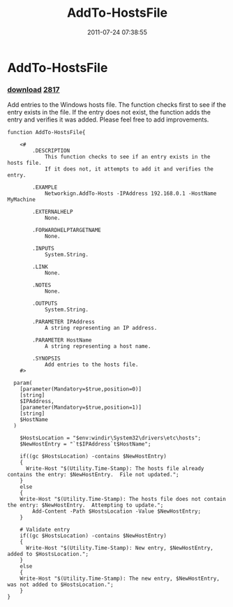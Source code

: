 ﻿---
pid:            2816
parent:         0
children:       2817
poster:         Will Steele
title:          AddTo-HostsFile
date:           2011-07-24 07:38:55
description:    Add entries to the Windows hosts file.  The function checks first to see if the entry exists in the file.  If the entry does not exist, the function adds the entry and verifies it was added.  Please feel free to add improvements.
format:         posh
---

# AddTo-HostsFile

### [download](2816.ps1)  [2817](2817.md)

Add entries to the Windows hosts file.  The function checks first to see if the entry exists in the file.  If the entry does not exist, the function adds the entry and verifies it was added.  Please feel free to add improvements.

```posh
function AddTo-HostsFile{

	<#
		.DESCRIPTION
			This function checks to see if an entry exists in the hosts file.
			If it does not, it attempts to add it and verifies the entry.

		.EXAMPLE
			Networkign.AddTo-Hosts -IPAddress 192.168.0.1 -HostName MyMachine

		.EXTERNALHELP
			None.

		.FORWARDHELPTARGETNAME
			None.

		.INPUTS
			System.String.

		.LINK
			None.

		.NOTES
			None.

		.OUTPUTS
			System.String.

		.PARAMETER IPAddress
			A string representing an IP address.

		.PARAMETER HostName
			A string representing a host name.

		.SYNOPSIS
			Add entries to the hosts file.
	#>

  param(
    [parameter(Mandatory=$true,position=0)]
	[string]
	$IPAddress,
	[parameter(Mandatory=$true,position=1)]
	[string]
	$HostName
  )

	$HostsLocation = "$env:windir\System32\drivers\etc\hosts";
	$NewHostEntry = "`t$IPAddress`t$HostName";

	if((gc $HostsLocation) -contains $NewHostEntry)
	{
	  Write-Host "$(Utility.Time-Stamp): The hosts file already contains the entry: $NewHostEntry.  File not updated.";
	}
	else
	{
    Write-Host "$(Utility.Time-Stamp): The hosts file does not contain the entry: $NewHostEntry.  Attempting to update.";
		Add-Content -Path $HostsLocation -Value $NewHostEntry;
	}

	# Validate entry
	if((gc $HostsLocation) -contains $NewHostEntry)
	{
	  Write-Host "$(Utility.Time-Stamp): New entry, $NewHostEntry, added to $HostsLocation.";
	}
	else
	{
    Write-Host "$(Utility.Time-Stamp): The new entry, $NewHostEntry, was not added to $HostsLocation.";
	}
}
```
